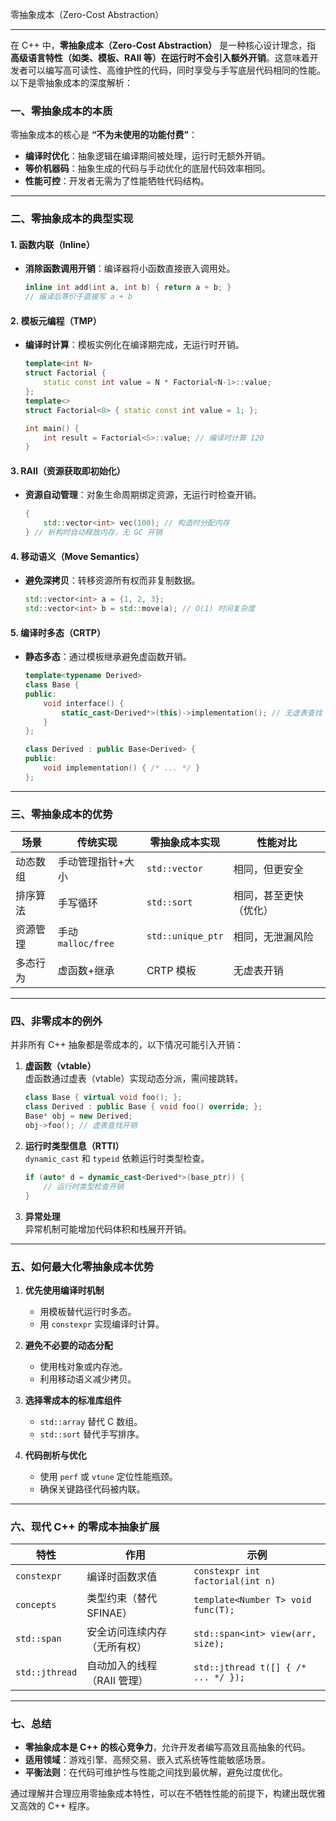 零抽象成本（Zero-Cost Abstraction）

---

在 C++ 中，**零抽象成本（Zero-Cost Abstraction）** 是一种核心设计理念，指 **高级语言特性（如类、模板、RAII 等）在运行时不会引入额外开销**。这意味着开发者可以编写高可读性、高维护性的代码，同时享受与手写底层代码相同的性能。以下是零抽象成本的深度解析：

### **一、零抽象成本的本质**

零抽象成本的核心是 **“不为未使用的功能付费”**：
- **编译时优化**：抽象逻辑在编译期间被处理，运行时无额外开销。
- **等价机器码**：抽象生成的代码与手动优化的底层代码效率相同。
- **性能可控**：开发者无需为了性能牺牲代码结构。

---

### **二、零抽象成本的典型实现**
#### **1. 函数内联（Inline）**
- **消除函数调用开销**：编译器将小函数直接嵌入调用处。
  ```cpp
  inline int add(int a, int b) { return a + b; }
  // 编译后等价于直接写 a + b
  ```

#### **2. 模板元编程（TMP）**
- **编译时计算**：模板实例化在编译期完成，无运行时开销。
  ```cpp
  template<int N>
  struct Factorial {
      static const int value = N * Factorial<N-1>::value;
  };
  template<>
  struct Factorial<0> { static const int value = 1; };
  
  int main() {
      int result = Factorial<5>::value; // 编译时计算 120
  }
  ```

#### **3. RAII（资源获取即初始化）**
- **资源自动管理**：对象生命周期绑定资源，无运行时检查开销。
  ```cpp
  {
      std::vector<int> vec(100); // 构造时分配内存
  } // 析构时自动释放内存，无 GC 开销
  ```

#### **4. 移动语义（Move Semantics）**
- **避免深拷贝**：转移资源所有权而非复制数据。
  ```cpp
  std::vector<int> a = {1, 2, 3};
  std::vector<int> b = std::move(a); // O(1) 时间复杂度
  ```

#### **5. 编译时多态（CRTP）**
- **静态多态**：通过模板继承避免虚函数开销。
  ```cpp
  template<typename Derived>
  class Base {
  public:
      void interface() { 
          static_cast<Derived*>(this)->implementation(); // 无虚表查找
      }
  };
  
  class Derived : public Base<Derived> {
  public:
      void implementation() { /* ... */ }
  };
  ```

---

### **三、零抽象成本的优势**
| **场景** | **传统实现**       | **零抽象成本实现** | **性能对比**           |
| -------- | ------------------ | ------------------ | ---------------------- |
| 动态数组 | 手动管理指针+大小  | `std::vector`      | 相同，但更安全         |
| 排序算法 | 手写循环           | `std::sort`        | 相同，甚至更快（优化） |
| 资源管理 | 手动 `malloc/free` | `std::unique_ptr`  | 相同，无泄漏风险       |
| 多态行为 | 虚函数+继承        | CRTP 模板          | 无虚表开销             |

---

### **四、非零成本的例外**
并非所有 C++ 抽象都是零成本的，以下情况可能引入开销：
1. **虚函数（vtable）**  
   虚函数通过虚表（vtable）实现动态分派，需间接跳转。
   ```cpp
   class Base { virtual void foo(); };
   class Derived : public Base { void foo() override; };
   Base* obj = new Derived;
   obj->foo(); // 虚表查找开销
   ```

2. **运行时类型信息（RTTI）**  
   `dynamic_cast` 和 `typeid` 依赖运行时类型检查。
   ```cpp
   if (auto* d = dynamic_cast<Derived*>(base_ptr)) {
       // 运行时类型检查开销
   }
   ```

3. **异常处理**  
   异常机制可能增加代码体积和栈展开开销。

---

### **五、如何最大化零抽象成本优势**
1. **优先使用编译时机制**  
   - 用模板替代运行时多态。
   - 用 `constexpr` 实现编译时计算。

2. **避免不必要的动态分配**  
   - 使用栈对象或内存池。
   - 利用移动语义减少拷贝。

3. **选择零成本的标准库组件**  
   - `std::array` 替代 C 数组。
   - `std::sort` 替代手写排序。

4. **代码剖析与优化**  
   - 使用 `perf` 或 `vtune` 定位性能瓶颈。
   - 确保关键路径代码被内联。

---

### **六、现代 C++ 的零成本抽象扩展**
| **特性**       | **作用**                     | **示例**                            |
| -------------- | ---------------------------- | ----------------------------------- |
| `constexpr`    | 编译时函数求值               | `constexpr int factorial(int n)`    |
| `concepts`     | 类型约束（替代 SFINAE）      | `template<Number T> void func(T);`  |
| `std::span`    | 安全访问连续内存（无所有权） | `std::span<int> view(arr, size);`   |
| `std::jthread` | 自动加入的线程（RAII 管理）  | `std::jthread t([] { /* ... */ });` |

---

### **七、总结**
- **零抽象成本是 C++ 的核心竞争力**，允许开发者编写高效且高抽象的代码。
- **适用领域**：游戏引擎、高频交易、嵌入式系统等性能敏感场景。
- **平衡法则**：在代码可维护性与性能之间找到最优解，避免过度优化。

通过理解并合理应用零抽象成本特性，可以在不牺牲性能的前提下，构建出既优雅又高效的 C++ 程序。